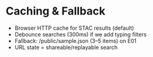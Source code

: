 # Caching & Fallback
- Browser HTTP cache for STAC results (default)
- Debounce searches (300ms) if we add typing filters
- Fallback: /public/sample.json (3–5 items) on E01
- URL state = shareable/replayable search
